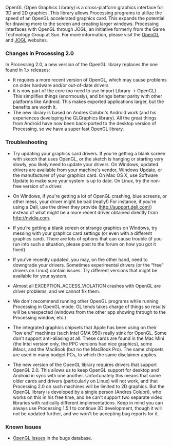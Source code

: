 OpenGL (Open Graphics Library) is a cross-platform graphics interface
for 3D and 2D graphics. This library allows Processing programs to
utilize the speed of an OpenGL accelerated graphics card. This expands
the potential for drawing more to the screen and creating larger
windows. Processing interfaces with OpenGL through JOGL, an initiative
formerly from the Game Technology Group at Sun. For more information,
please visit the [OpenGL](http://www.opengl.org/) and
[JOGL](http://jogamp.org/jogl/www/) websites.

### Changes in Processing 2.0

In Processing 2.0, a new version of the OpenGL library replaces the one
found in 1.x releases:

-   It requires a more recent version of OpenGL, which may cause
    problems on older hardware and/or out-of-date drivers
-   it is now part of the core (no need to use Import Library → OpenGL).
    This simplifies things (enormously), and brings better parity with
    other platforms like Android. This makes exported applications
    larger, but the benefits are worth it.
-   The new library is based on Andres Colubri's Android work (and his
    experiences developing the GLGraphics library). All the great things
    from Android have now been back-ported to the desktop version of
    Processing, so we have a super fast OpenGL library.

### Troubleshooting

-   Try updating your graphics card drivers. If you're getting a blank
    screen with sketch that uses OpenGL, or the sketch is hanging or
    starting very slowly, you likely need to update your drivers. On
    Windows, updated drivers are available from your machine's vendor,
    Windows Update, or the manufacturer of your graphics card. On Mac OS
    X, use Software Update to make sure your system is up to date. On
    Linux, try the non-free version of a driver.

-   On Windows, if you're getting a lot of OpenGL crashing, blue
    screens, or other mess, your driver might be bad (really!) For
    instance, if you're using a Dell, use the driver they provide
    ([<http://support.dell.com/>](http://support.dell.com/)) instead of
    what might be a more recent driver obtained directly from
    [<http://nvidia.com>](http://nvidia.com).

-   If you're getting a blank screen or strange graphics on Windows, try
    messing with your graphics card settings (or even with a different
    graphics card). There are lots of options that can cause trouble (if
    you run into such a situation, please post to the forum on how you
    got it fixed).

-   If you've recently updated, you may, on the other hand, need to
    downgrade your drivers. Sometimes experimental drivers (or the
    “free” drivers on Linux) contain issues. Try different versions that
    might be available for your system.

-   Almost all EXCEPTION\_ACCESS\_VIOLATION crashes with OpenGL are
    driver problems, and we cannot fix them.

-   We don't recommend running other OpenGL programs while running
    Processing in OpenGL mode. GL tends takes charge of things so
    results will be unexpected (windows from the other app showing
    through to the Processing window, etc.)

-   The integrated graphics chipsets that Apple has been using on their
    "low end" machines (such Intel GMA 950) really stink for OpenGL.
    Some don't support anti-aliasing at all. These cards are found in
    the Mac Mini (the Intel version only, the PPC versions had nice
    graphics), some iMacs, and the MacBook (but no the MacBook Pro). The
    same chipsets are used in many budget PCs, to which the same
    disclaimer applies.

-   The new version of the OpenGL library requires drivers that support
    OpenGL 2.0. This allows us to keep OpenGL support for desktop and
    Android in sync with one another. Unfortunately this means that some
    older cards and drivers (particularly on Linux) will not work, and
    that Processing 2.0 on such machines will be limited to 2D graphics.
    But the OpenGL library is developed by a single person (Andres
    Colubri), who works on this in his free time, and he can't support
    two separate video libraries with radically different
    implementations. Keep in mind you can always use Processing 1.5.1 to
    continue 3D development, though it will not be updated further, and
    we won't be accepting bug reports for it.

### Known Issues

-   [OpenGL
    Issues](https://github.com/processing/processing/labels/opengl)
    in the bugs database.